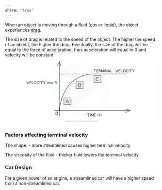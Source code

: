 ```yaml
---
share: "true"
---
```


When an object is moving through a fluid (gas or liquid), the object experiences [drag](Drag%20Force.md).

The size of drag is related to the speed of the object. The higher the speed of an object, the higher the drag. Eventually, the size of the drag will be equal to the force of acceleration, thus acceleration will equal to 0 and velocity will be constant.
![Terminal Velocity.png](./Physics/Images/Terminal%20Velocity.png)
### Factors affecting terminal velocity

The shape: - more streamlined causes higher terminal velocity

The viscosity of the fluid - thicker fluid lowers the terminal velocity

### Car Design

For a given power of an engine, a streamlined car will have a higher speed than a non-streamlined car.

